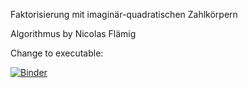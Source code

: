 Faktorisierung mit imaginär-quadratischen Zahlkörpern

Algorithmus by Nicolas Flämig


Change to executable: 

[![Binder](https://mybinder.org/badge_logo.svg)](https://mybinder.org/v2/gh/Zotelkopf/Faktorisierung/HEAD)
